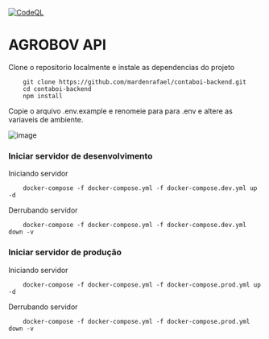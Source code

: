 [![CodeQL](https://github.com/mardenrafael/contaboi-backend/actions/workflows/codeql.yml/badge.svg)](https://github.com/mardenrafael/contaboi-backend/actions/workflows/codeql.yml)

# AGROBOV API

Clone o repositorio localmente e instale as dependencias do projeto

```
    git clone https://github.com/mardenrafael/contaboi-backend.git
    cd contaboi-backend
    npm install
```

Copie o arquivo .env.example e renomeie para para .env e altere as variaveis de ambiente.

![image](https://user-images.githubusercontent.com/69557606/194773829-d025fc2a-987f-4300-ba0b-6d7a95280f58.png)


### Iniciar servidor de desenvolvimento

Iniciando servidor

```console
    docker-compose -f docker-compose.yml -f docker-compose.dev.yml up -d
```
Derrubando servidor

```console
    docker-compose -f docker-compose.yml -f docker-compose.dev.yml down -v
```


### Iniciar servidor de produção

Iniciando servidor

```console
    docker-compose -f docker-compose.yml -f docker-compose.prod.yml up -d
```
Derrubando servidor

```console
    docker-compose -f docker-compose.yml -f docker-compose.prod.yml down -v
```